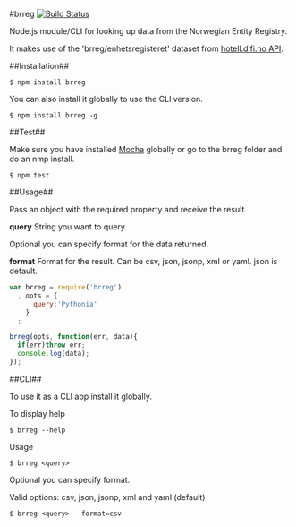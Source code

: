 #brreg [![Build Status](https://travis-ci.org/zrrrzzt/brreg.svg?branch=master)](https://travis-ci.org/zrrrzzt/brreg)

Node.js module/CLI for looking up data from the Norwegian Entity Registry.

It makes use of the 'brreg/enhetsregisteret' dataset from [hotell.difi.no API](http://hotell.difi.no/api).

##Installation##

```
$ npm install brreg
```

You can also install it globally to use the CLI version.

```
$ npm install brreg -g
```

##Test##

Make sure you have installed [Mocha](http://visionmedia.github.io/mocha/) globally or go to the brreg folder and do an nmp install.

```
$ npm test
```

##Usage##

Pass an object with the required property and receive the result.

**query** String you want to query.

Optional you can specify format for the data returned.

**format** Format for the result. Can be csv, json, jsonp, xml or yaml. json is default.

```javascript
var brreg = require('brreg')
  , opts = {
      query:'Pythonia'
    }
  ;

brreg(opts, function(err, data){
  if(err)throw err;
  console.log(data);
});
```

##CLI##

To use it as a CLI app install it globally.

To display help

```
$ brreg --help
```
Usage

```
$ brreg <query>
```

Optional you can specify format.

Valid options: csv, json, jsonp, xml and yaml (default)

```
$ brreg <query> --format=csv
```
